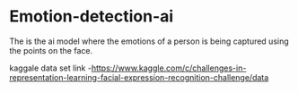 # Emotion-detection-ai
The is the ai model where the emotions of a person is being captured using the points on the face.

kaggale data set link -https://www.kaggle.com/c/challenges-in-representation-learning-facial-expression-recognition-challenge/data
